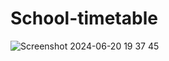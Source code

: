 # School-timetable
![Screenshot 2024-06-20 19 37 45](https://github.com/Kharyk/School-timetable/assets/131535513/1f2c9726-60cb-4134-867d-aa89ca2ba93f)

